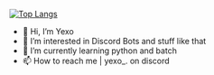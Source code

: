 [![Top Langs](https://github-readme-stats.vercel.app/api/top-langs/?username=anuraghazra)](https://github.com/anuraghazra/github-readme-stats)

- 👋 Hi, I’m Yexo
- 👀 I’m interested in Discord Bots and stuff like that
- 🌱 I’m currently learning python and batch
- 📫 How to reach me | yexo_. on discord

<!---
YexoCxdes/YexoCxdes is a ✨ special ✨ repository because its `README.md` (this file) appears on your GitHub profile.
You can click the Preview link to take a look at your changes.
--->
